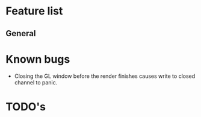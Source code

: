 # Feature list
## General

# Known bugs
* Closing the GL window before the render finishes causes write to closed channel to panic.

# TODO's
